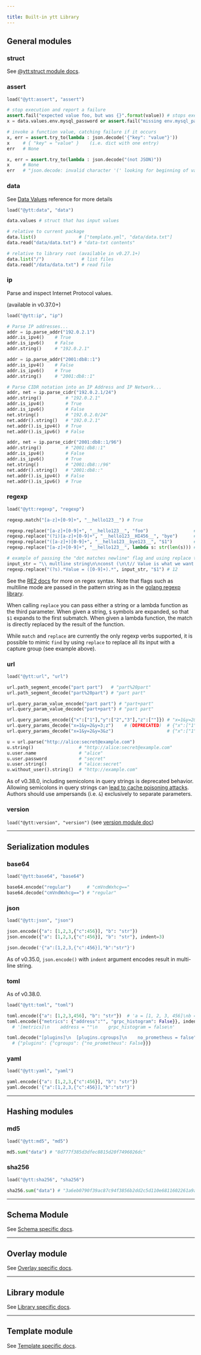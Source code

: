 ```yaml
---

title: Built-in ytt Library
---
```


## General modules

### struct

See [@ytt:struct module docs](lang-ref-ytt-struct.md).

### assert

```python
load("@ytt:assert", "assert")

# stop execution and report a failure
assert.fail("expected value foo, but was {}".format(value)) # stops execution
x = data.values.env.mysql_password or assert.fail("missing env.mysql_password")

# invoke a function value, catching failure if it occurs
x, err = assert.try_to(lambda : json.decode('{"key": "value"}'))
x     # { "key" = "value" }    (i.e. dict with one entry)
err   # None

x, err = assert.try_to(lambda : json.decode("(not JSON)"))
x     # None
err   # "json.decode: invalid character '(' looking for beginning of value"
```

### data

See [Data Values](ytt-data-values.md) reference for more details

```python
load("@ytt:data", "data")

data.values # struct that has input values

# relative to current package
data.list()                # ["template.yml", "data/data.txt"]
data.read("data/data.txt") # "data-txt contents"

# relative to library root (available in v0.27.1+)
data.list("/")              # list files 
data.read("/data/data.txt") # read file
```

### ip

Parse and inspect Internet Protocol values. 

(available in v0.37.0+)

```python
load("@ytt:ip", "ip")

# Parse IP addresses...
addr = ip.parse_addr("192.0.2.1")
addr.is_ipv4()    # True
addr.is_ipv6()    # False
addr.string()     # "192.0.2.1"

addr = ip.parse_addr("2001:db8::1")
addr.is_ipv4()    # False
addr.is_ipv6()    # True
addr.string()     # "2001:db8::1"

# Parse CIDR notation into an IP Address and IP Network...
addr, net = ip.parse_cidr("192.0.2.1/24")
addr.string()         # "192.0.2.1"
addr.is_ipv4()        # True
addr.is_ipv6()        # False
net.string()          # "192.0.2.0/24"
net.addr().string()   # "192.0.2.1"
net.addr().is_ipv4()  # True
net.addr().is_ipv6()  # False

addr, net = ip.parse_cidr("2001:db8::1/96")
addr.string()         # "2001:db8::1"
addr.is_ipv4()        # False
addr.is_ipv6()        # True
net.string()          # "2001:db8::/96"
net.addr().string()   # "2001:db8::"
net.addr().is_ipv4()  # False
net.addr().is_ipv6()  # True
```

### regexp

```python
load("@ytt:regexp", "regexp")

regexp.match("[a-z]+[0-9]+", "__hello123__") # True

regexp.replace("[a-z]+[0-9]+", "__hello123__", "foo")                 # __foo__
regexp.replace("(?i)[a-z]+[0-9]+", "__hello123__HI456__", "bye")      # __bye__bye__
regexp.replace("([a-z]+)[0-9]+", "__hello123__bye123__", "$1")        # __hello__bye__
regexp.replace("[a-z]+[0-9]+", "__hello123__", lambda s: str(len(s))) # __8__

# example of passing the "dot matches newline" flag and using replace to extract a single match from a multiline input string
input_str = "\\ multline string\n\nconst (\n\t// Value is what we want to scrape\n\tValue = 12\n)\n\nfunc main() {..."
regexp.replace("(?s).*Value = ([0-9]+).*", input_str, "$1") # 12
```

See the [RE2 docs](https://github.com/google/re2/wiki/Syntax) for more on regex syntax. Note that flags such as multiline mode are passed in the pattern string as in the [golang regexp library](https://pkg.go.dev/regexp/syntax).

When calling `replace` you can pass either a string or a lambda function as the third parameter. When given a string, `$` symbols are expanded, so that `$1` expands to the first submatch. When given a lambda function, the match is directly replaced by the result of the function.

While `match` and `replace` are currently the only regexp verbs supported, it is possible to mimic `find` by using `replace` to replace all its input with a capture group (see example above).

### url

```python
load("@ytt:url", "url")

url.path_segment_encode("part part")   # "part%20part"
url.path_segment_decode("part%20part") # "part part"

url.query_param_value_encode("part part") # "part+part"
url.query_param_value_decode("part+part") # "part part"

url.query_params_encode({"x":["1"],"y":["2","3"],"z":[""]}) # "x=1&y=2&y=3&z="
url.query_params_decode("x=1&y=2&y=3;z")    # (DEPRECATED)  # {"x":["1"],"y":["2","3"],"z":[""]} 
url.query_params_decode("x=1&y=2&y=3&z")                    # {"x":["1"],"y":["2","3"],"z":[""]}

u = url.parse("http://alice:secret@example.com")
u.string()                 # "http://alice:secret@example.com"
u.user.name                # "alice"
u.user.password            # "secret"
u.user.string()            # "alice:secret"
u.without_user().string()  # "http://example.com"
```

As of v0.38.0, including semicolons in query strings is deprecated behavior.
Allowing semicolons in query strings can [lead to cache poisoning attacks](https://snyk.io/blog/cache-poisoning-in-popular-open-source-packages/). Authors should use ampersands (i.e. `&`) exclusively to separate parameters.

### version

`load("@ytt:version", "version")` (see [version module doc](lang-ref-ytt-version.md))

---
## Serialization modules

### base64

```python
load("@ytt:base64", "base64")

base64.encode("regular")      # "cmVndWxhcg=="
base64.decode("cmVndWxhcg==") # "regular"
```

### json

```python
load("@ytt:json", "json")

json.encode({"a": [1,2,3,{"c":456}], "b": "str"})
json.encode({"a": [1,2,3,{"c":456}], "b": "str"}, indent=3)

json.decode('{"a":[1,2,3,{"c":456}],"b":"str"}')
```
As of v0.35.0, `json.encode()` with `indent` argument encodes result in multi-line string.

### toml

As of v0.38.0.

```python
load("@ytt:toml", "toml")

toml.encode({"a": [1,2,3,456], "b": "str"})  # 'a = [1, 2, 3, 456]\nb = "str"'
toml.encode({"metrics": {"address":"", "grpc_histogram": False}}, indent=4)
  # '[metrics]\n    address = ""\n    grpc_histogram = false\n'

toml.decode("[plugins]\n  [plugins.cgroups]\n    no_prometheus = false")
  # {"plugins": {"cgroups": {"no_prometheus": False}}}
```


### yaml

```python
load("@ytt:yaml", "yaml")

yaml.encode({"a": [1,2,3,{"c":456}], "b": "str"})
yaml.decode('{"a":[1,2,3,{"c":456}],"b":"str"}')
```

---
## Hashing modules

### md5

```python
load("@ytt:md5", "md5")

md5.sum("data") # "8d777f385d3dfec8815d20f7496026dc"
```

### sha256

```python
load("@ytt:sha256", "sha256")

sha256.sum("data") # "3a6eb0790f39ac87c94f3856b2dd2c5d110e6811602261a9a923d3bb23adc8b7"
```
---
## Schema Module

See [Schema specific docs](lang-ref-ytt-schema.md).

---
## Overlay module

See [Overlay specific docs](lang-ref-ytt-overlay.md).

---
## Library module

See [Library specific docs](lang-ref-ytt-library.md).

---
## Template module

See [Template specific docs](lang-ref-ytt-template.md).
